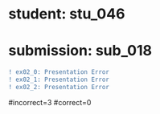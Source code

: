 # student: stu_046
# submission: sub_018

```diff
! ex02_0: Presentation Error
! ex02_1: Presentation Error
! ex02_2: Presentation Error
```
#incorrect=3
#correct=0
